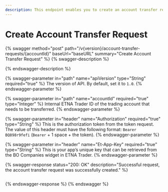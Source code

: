 ```yaml
---
description: This endpoint enables you to create an account transfer request.
---
```


# Create Account Transfer Request

{% swagger method="post" path="/v{version}/account-transfer-requests/{accountId}" baseUrl="baseURL" summary="Create Account Transfer Request" %}
{% swagger-description %}

{% endswagger-description %}

{% swagger-parameter in="path" name="apiVersion" type="String" required="true" %}
The version of API. By default, set it to `1.0`.
{% endswagger-parameter %}

{% swagger-parameter in="path" name="accountId" required="true" type="Integer" %}
Internal ETNA Trader ID of the trading account that needs to be transferred.
{% endswagger-parameter %}

{% swagger-parameter in="header" name="Authorization" required="true" type="String" %}
This is the authorization token from the token request. The value of this header must have the following format: `Bearer BQ898r9fefi` (`Bearer` + 1 space + the token).
{% endswagger-parameter %}

{% swagger-parameter in="header" name="Et-App-Key" required="true" type="String" %}
This is your app’s unique key that can be retrieved from the BO Companies widget in ETNA Trader.
{% endswagger-parameter %}

{% swagger-response status="200: OK" description="Successful request, the account transfer request was successfully created." %}
```javascript
```
{% endswagger-response %}
{% endswagger %}
